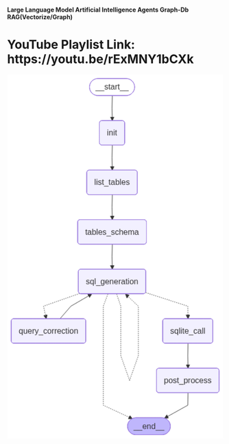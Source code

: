 #### Large Language Model Artificial Intelligence Agents Graph-Db  RAG(Vectorize/Graph)

<H1> YouTube Playlist Link:  https://youtu.be/rExMNY1bCXk </h1>

<p align="center">
  <img src="https://github.com/adarshnitt/LLMs-AI-Agents-Graph-Db-RAG-ETL-Kafka/blob/main/AI-Agents/image.png" alt="GitHub Logo" width="1000"/>
</p>
<br>

